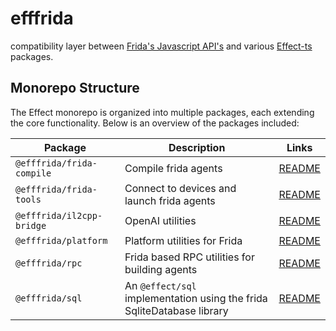 # efffrida

compatibility layer between [Frida's Javascript API's](https://frida.re/docs/javascript-api/) and various [Effect-ts](https://effect.website/) packages.

## Monorepo Structure

The Effect monorepo is organized into multiple packages, each extending the core functionality. Below is an overview of the packages included:

| Package | Description | Links |
| --------------------------------- | ------------------------------------------------------------------------------------------- | -------------------------------------------------------------------------------------------------- |
| `@efffrida/frida-compile` | Compile frida agents                                                      | [README]()    |
| `@efffrida/frida-tools`   | Connect to devices and launch frida agents                                | [README]()    |
| `@efffrida/il2cpp-bridge` | OpenAI utilities                                                          | [README]()    |
| `@efffrida/platform`      | Platform utilities for Frida                                              | [README]()    |
| `@efffrida/rpc`           | Frida based RPC utilities for building agents                             | [README]()    |
| `@efffrida/sql`           | An `@effect/sql` implementation using the frida SqliteDatabase library    | [README]()    |

